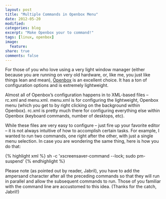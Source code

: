 ```yaml
---
layout: post
title: "Multiple Commands in Openbox Menu"
date: 2012-05-20
modified:
categories: blog
excerpt: "Make Openbox your to command!"
tags: [linux, openbox]
image:
  feature:
share: true
comments: false
---
```

For those of you who love using a very light window manager (either because you are running on very old hardware, or, like me, you just like things lean and mean), [Openbox](http://openbox.org/) is an excellent choice. It has a ton of configuration options and is extremely lightweight.

Almost all of Openbox’s configuration happens in to XML-based files – rc.xml and menu.xml. menu.xml is for configuring the lightweight, Openbox menu (which you get to by right clicking on the background within Openbox). rc.xml is pretty much there for configuring everything else within Openbox (keyboard commands, number of desktops, etc).

While these files are very easy to configure – just fire up your favorite editor – it is not always intuitive of how to accomplish certain tasks. For example, I wanted to run two commands, one right after the other, with just a single menu selection. In case you are wondering the same thing, here is how you do that:

{% highlight xml %}
<item label="Suspend">
    <action name="Execute">
        <execute>sh -c 'xscreensaver-command --lock; sudo pm-suspend'</execute>
    </action>
</item>
{% endhighlight %}

Please note (as pointed out by reader, Jabril), you have to add the ampersand character after all the preceding commands so that they will run in parallel and allow the subsequent commands to run. Those of you familiar with the command line are accustomed to this idea. (Thanks for the catch, Jabril!)

